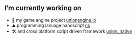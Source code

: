 ## I’m currently working on
- 🔭 my game engine project [unionengine.io](http://unionengine.io)
- ⛰ programming lanuage nanoscript [ns](https://github.com/liamlangli/ns)
- 🛠️ and cross platform script driven framework [union_native](https://github.com/liamlangli/union_native)
